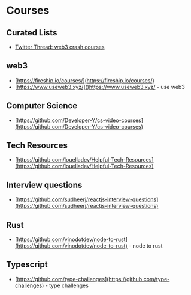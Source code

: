 # Courses

## Curated Lists

- [Twitter Thread: web3 crash courses](https://twitter.com/dabit3/status/1435516510408110080?s=20)

## web3

- [https://fireship.io/courses/](https://fireship.io/courses/)
- [https://www.useweb3.xyz/]()https://www.useweb3.xyz/ - use web3

## Computer Science

- [https://github.com/Developer-Y/cs-video-courses](https://github.com/Developer-Y/cs-video-courses)

## Tech Resources

- [https://github.com/louelladev/Helpful-Tech-Resources](https://github.com/louelladev/Helpful-Tech-Resources)

## Interview questions

- [https://github.com/sudheerj/reactjs-interview-questions](https://github.com/sudheerj/reactjs-interview-questions)

## Rust

- [https://github.com/vinodotdev/node-to-rust](https://github.com/vinodotdev/node-to-rust) - node to rust

## Typescript

- [https://github.com/type-challenges](https://github.com/type-challenges) - type challenges
